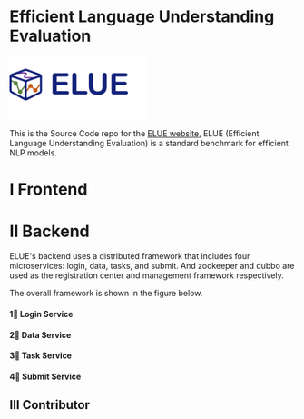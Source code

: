 # Efficient Language Understanding Evaluation

<img src="https://raw.githubusercontent.com/FionaChan01/Efficient-Language-Understanding-Evaluation/main/logo.png" style="width:48%;margin:0auto" />

This is the Source Code repo for the [ELUE website](http://eluebenchmark.fastnlp.top/#/landing), ELUE (Efficient Language Understanding Evaluation) is a standard benchmark for efficient NLP models.

# Ⅰ Frontend



# Ⅱ Backend

ELUE's backend uses a distributed framework that includes four microservices: login, data, tasks, and submit. And zookeeper and dubbo are used as the registration center and management framework respectively.

The overall framework is shown in the figure below.



#### 1⃣️ **Login Service**

#### 2⃣️ Data Service

#### 3⃣️ Task Service

#### 4⃣️ Submit Service



## Ⅲ Contributor
